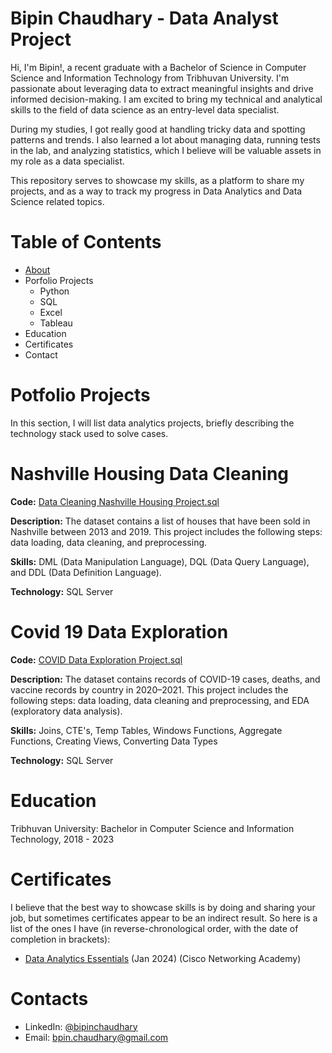 # Bipin Chaudhary - Data Analyst Project

Hi, I'm Bipin!, a recent graduate with a Bachelor of Science in Computer Science and Information Technology from Tribhuvan University. I'm passionate about leveraging data to extract meaningful insights and drive informed decision-making. I am excited to bring my technical and analytical skills to the field of data science as an entry-level data specialist.

During my studies, I got really good at handling tricky data and spotting patterns and trends. I also learned a lot about managing data, running tests in the lab, and analyzing statistics, which I believe will be valuable assets in my role as a data specialist.

This repository serves to showcase my skills, as a platform to share my projects, and as a way to track my progress in Data Analytics and Data Science related topics.

# Table of Contents
* [About](https://github.com/Bipin-11/Data-Analysis-Portfolio/blob/main/README.md)
* Porfolio Projects
   * Python
   * SQL
   * Excel
   * Tableau
* Education
* Certificates
* Contact

# Potfolio Projects
In this section, I will list data analytics projects, briefly describing the technology stack used to solve cases.

# Nashville Housing Data Cleaning
**Code:** [Data Cleaning Nashville Housing Project.sql](https://github.com/Bipin-11/Data-Analysis-Portfolio/blob/main/Nashville%20Housing%20Data%20Cleaing%20Project.sql)

**Description:** The dataset contains a list of houses that have been sold in Nashville between 2013 and 2019. This project includes the following steps: data loading, data cleaning, and preprocessing.

**Skills:** DML (Data Manipulation Language), DQL (Data Query Language), and DDL (Data Definition Language).

**Technology:** SQL Server

# Covid 19 Data Exploration

**Code:** [COVID Data Exploration Project.sql](https://github.com/Bipin-11/Data-Analysis-Portfolio/blob/main/Covid%20Project%20Actual%20Scripts.sql)

**Description:** The dataset contains records of COVID-19 cases, deaths, and vaccine records by country in 2020–2021. This project includes the following steps: data loading, data cleaning and preprocessing, and EDA (exploratory data analysis).

**Skills:** Joins, CTE's, Temp Tables, Windows Functions, Aggregate Functions, Creating Views, Converting Data Types

**Technology:** SQL Server


# Education
Tribhuvan University: Bachelor in Computer Science and Information Technology, 2018 - 2023

# Certificates
I believe that the best way to showcase skills is by doing and sharing your job, but sometimes certificates appear to be an indirect result. So here is a list of the ones I have (in reverse-chronological order, with the date of completion in brackets):

* [Data Analytics Essentials](https://www.credly.com/badges/5cf01f7e-f68b-40b6-bd4f-80e4e3b2a22b/public_url) (Jan 2024) (Cisco Networking Academy)

# Contacts
* LinkedIn: [@bipinchaudhary](www.linkedin.com/in/chaudharybipin)
* Email: bpin.chaudhary@gmail.com
  
